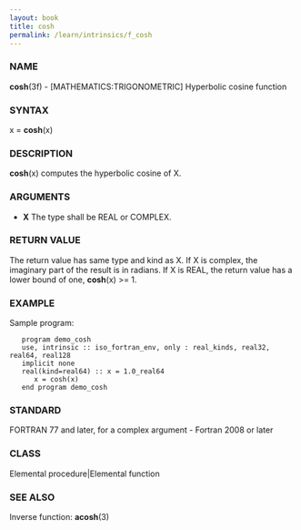```yaml
---
layout: book
title: cosh
permalink: /learn/intrinsics/f_cosh
---
```

### NAME

**cosh**(3f) - \[MATHEMATICS:TRIGONOMETRIC\]
Hyperbolic cosine function

### SYNTAX

x = **cosh**(x)

### DESCRIPTION

**cosh**(x) computes the hyperbolic cosine of X.

### ARGUMENTS

  - **X**
    The type shall be REAL or COMPLEX.

### RETURN VALUE

The return value has same type and kind as X. If X is complex, the
imaginary part of the result is in radians. If X is REAL, the return
value has a lower bound of one, **cosh**(x) \>= 1.

### EXAMPLE

Sample program:

```
   program demo_cosh
   use, intrinsic :: iso_fortran_env, only : real_kinds, real32, real64, real128
   implicit none
   real(kind=real64) :: x = 1.0_real64
      x = cosh(x)
   end program demo_cosh
```

### STANDARD

FORTRAN 77 and later, for a complex argument - Fortran 2008 or later

### CLASS

Elemental procedure|Elemental function

### SEE ALSO

Inverse function: **acosh**(3)
